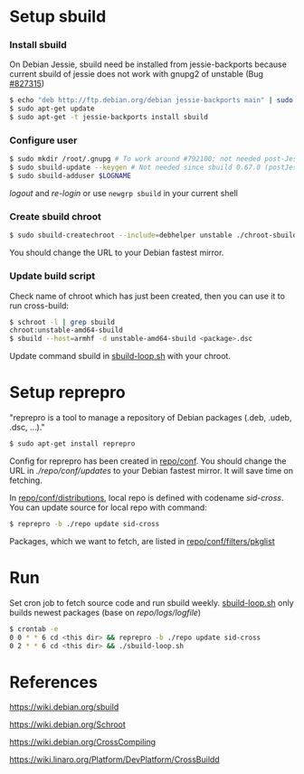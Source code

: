 # Setup sbuild
### Install sbuild
On Debian Jessie, sbuild need be installed from jessie-backports
because current sbuild of jessie does not work with gnupg2 of unstable
(Bug [#827315](https://bugs.debian.org/cgi-bin/bugreport.cgi?bug=827315))
```sh
$ echo "deb http://ftp.debian.org/debian jessie-backports main" | sudo tee -a /etc/apt/sources.list
$ sudo apt-get update
$ sudo apt-get -t jessie-backports install sbuild
```

### Configure user
```sh
$ sudo mkdir /root/.gnupg # To work around #792100; not needed post-Jessie
$ sudo sbuild-update --keygen # Not needed since sbuild 0.67.0 (postJessie, see #801798)
$ sudo sbuild-adduser $LOGNAME
```
*logout* and *re-login* or use `newgrp sbuild` in your current shell

### Create sbuild chroot
```sh
$ sudo sbuild-createchroot --include=debhelper unstable ./chroot-sbuild http://ftp.debian.org/debian
```
You should change the URL to your Debian fastest mirror.

### Update build script
Check name of chroot which has just been created,
then you can use it to run cross-build:
```sh
$ schroot -l | grep sbuild
chroot:unstable-amd64-sbuild
$ sbuild --host=armhf -d unstable-amd64-sbuild <package>.dsc
```
Update command sbuild in [sbuild-loop.sh](./sbuild-loop.sh) with your chroot.
# Setup reprepro
"reprepro is a tool to manage a repository of Debian packages (.deb, .udeb, .dsc, ...)."
```sh
$ sudo apt-get install reprepro
```
Config for reprepro has been created in [repo/conf](./repo/conf).
You should change the URL in *./repo/conf/updates* to your Debian fastest mirror.
It will save time on fetching.

In [repo/conf/distributions](./repo/conf/distributions),
local repo is defined with codename *sid-cross*.
You can update source for local repo with command:
```sh
$ reprepro -b ./repo update sid-cross
```

Packages, which we want to fetch, are listed in [repo/conf/filters/pkglist](./repo/conf/filters/pkglist)

# Run
Set cron job to fetch source code and run sbuild weekly.
[sbuild-loop.sh](./sbuild-loop.sh) only builds newest packages (base on *repo/logs/logfile*)
```sh
$ crontab -e
0 0 * * 6 cd <this dir> && reprepro -b ./repo update sid-cross
0 2 * * 6 cd <this dir> && ./sbuild-loop.sh
```

# References
<https://wiki.debian.org/sbuild>

<https://wiki.debian.org/Schroot>

<https://wiki.debian.org/CrossCompiling>

<https://wiki.linaro.org/Platform/DevPlatform/CrossBuildd>
